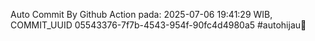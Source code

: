Auto Commit By Github Action pada: 2025-07-06 19:41:29 WIB, COMMIT_UUID 05543376-7f7b-4543-954f-90fc4d4980a5 #autohijau🗿

